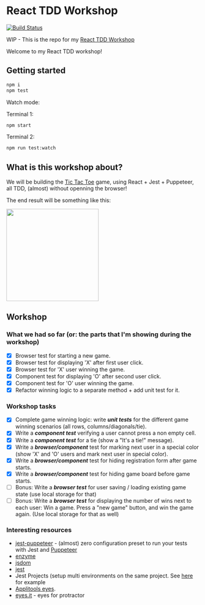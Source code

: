 # React TDD Workshop

[![Build Status](https://travis-ci.org/yanivefraim/react-tdd-workshop.svg?branch=master)](https://travis-ci.org/yanivefraim/react-tdd-workshop)


WIP - This is the repo for my [React TDD Workshop](https://www.meetup.com/Kyiv-ReactJS-Meetup/events/247392848/?_cookie-check=5Otr21FDGjz27aUV)

Welcome to my React TDD workshop!


## Getting started

```bash
npm i
npm test
```

Watch mode:

Terminal 1:

```bash
npm start
```

Terminal 2:

```bash
npm run test:watch
```

## What is this workshop about?

We will be building the [Tic Tac Toe](https://en.wikipedia.org/wiki/Tic-tac-toe) game, using React + Jest + Puppeteer, all TDD, (almost) without openning the browser!

The end result will be something like this:

<img width="241" src ="public/tic-tac-toe.png" />

## Workshop

### What we had so far (or: the parts that I'm showing during the workshop)

- [X] Browser test for starting a new game.
- [X] Browser test for displaying 'X' after first user click.
- [X] Browser test for 'X' user winning the game.
- [X] Component test for displaying 'O' after second user click.
- [X] Component test for 'O' user winning the game.
- [X] Refactor winning logic to a separate method + add unit test for it.

### Workshop tasks

- [X] Complete game winning logic: write **_unit tests_** for the different game winning scenarios (all rows, columns/diagonals/tie).
- [X] Write a **_component test_** verifying a user cannot press a non empty cell.
- [X] Write a **_component test_** for a tie (show a "It's a tie!" message).
- [X] Write a **_browser/component_** test for marking next user in a special color (show 'X' and 'O' users and mark next user in special color).
- [X] Write a **_browser/component_** test for hiding registration form after game starts.
- [X] Write a **_browser/component_** test for hiding game board before game starts.
- [ ] Bonus: Write a **_browser test_** for user saving / loading existing game state (use local storage for that)
- [ ] Bonus: Write a **_browser test_** for displaying the number of wins next to each user: Win a game. Press a "new game" button, and win the game again. (Use local storage for that as well)

### Interesting resources

- [jest-puppeteer](https://github.com/smooth-code/jest-puppeteer) - (almost) zero configuration preset to run your tests with Jest and [Puppeteer](https://github.com/GoogleChrome/puppeteer)
- [enzyme](https://github.com/airbnb/enzyme)
- [jsdom](https://github.com/jsdom/jsdom)
- [jest](https://github.com/facebook/jest)
- Jest Projects (setup multi environments on the same project. See [here](https://github.com/yanivefraim/react-tdd-workshop/blob/master/package.json#L68) for example
- [Applitools eyes](https://applitools.com/).
- [eyes.it](https://github.com/wix/eyes.it) - eyes for protractor
